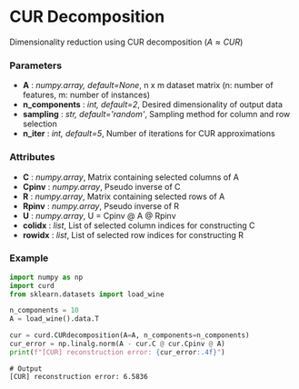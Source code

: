 # CUR Decomposition
Dimensionality reduction using CUR decomposition ($A\approx CUR$)

### Parameters

- **A** : *numpy.array, default=None*, n x m dataset matrix (n: number of features, m: number of instances)
- **n_components** : *int, default=2*, Desired dimensionality of output data
- **sampling** : *str, default='random'*, Sampling method for column and row selection
- **n_iter** : *int, default=5*, Number of iterations for CUR approximations


### Attributes

- **C** : *numpy.array*, Matrix containing selected columns of A
- **Cpinv** : *numpy.array*, Pseudo inverse of C
- **R** : *numpy.array*, Matrix containing selected rows of A    
- **Rpinv** : *numpy.array*, Pseudo inverse of R
- **U** : *numpy.array*, U = Cpinv @ A @ Rpinv
- **colidx** : *list*, List of selected column indices for constructing C
- **rowidx** : *list*, List of selected row indices for constructing R

### Example
```python
import numpy as np
import curd
from sklearn.datasets import load_wine

n_components = 10
A = load_wine().data.T

cur = curd.CURdecomposition(A=A, n_components=n_components)
cur_error = np.linalg.norm(A - cur.C @ cur.Cpinv @ A)
print(f"[CUR] reconstruction error: {cur_error:.4f}")
```

```
# Output
[CUR] reconstruction error: 6.5836
```
